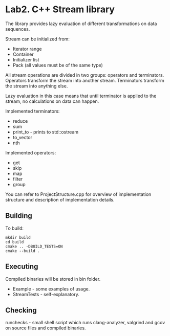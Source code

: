 # Lab2. C++ Stream library

The library provides lazy evaluation of different transformations on data sequences.

Stream can be initialized from:

* Iterator range
* Container
* Initializer list
* Pack (all values must be of the same type)

All stream operations are divided in two groups: operators and terminators. Operators transform the stream into another stream. Terminators transform the stream into anything else.

Lazy evaluation in this case means that until terminator is applied to the stream, no calculations on data can happen.

Implemented terminators:

* reduce
* sum
* print_to - prints to std::ostream
* to_vector
* nth

Implemented operators:

* get
* skip
* map
* filter
* group

You can refer to ProjectStructure.cpp for overview of implementation structure and description of implementation details.

## Building

To build:

```
mkdir build
cd build
cmake .. -DBUILD_TESTS=ON
cmake --build .
```

## Executing

Compiled binaries will be stored in bin folder.

* Example - some examples of usage.
* StreamTests - self-explanatory.

## Checking

runchecks - small shell script which runs clang-analyzer, valgrind and gcov on source files and compiled binaries.